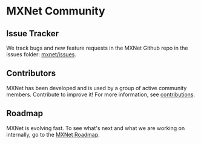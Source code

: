 # MXNet Community
## Issue Tracker
We track bugs and new feature requests in the MXNet Github repo in the issues folder: [mxnet/issues](https://github.com/dmlc/mxnet/issues).
## Contributors
MXNet has been developed and is used by a group of active community members. Contribute to improve it! For more information, see [contributions](http://mxnet.io/community/contribute.html).

## Roadmap

MXNet is evolving fast. To see what's next and what we are working on internally, go to the [MXNet Roadmap](https://github.com/dmlc/mxnet/labels/Roadmap).